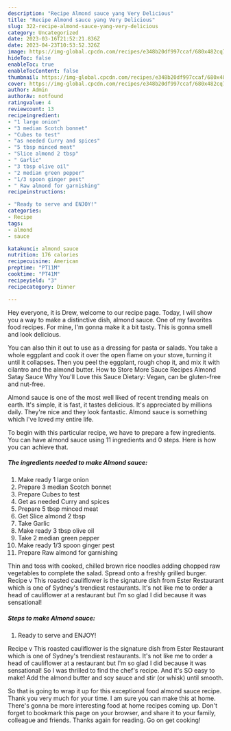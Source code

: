 ```yaml
---
description: "Recipe Almond sauce yang Very Delicious"
title: "Recipe Almond sauce yang Very Delicious"
slug: 322-recipe-almond-sauce-yang-very-delicious
category: Uncategorized
date: 2023-03-16T21:52:21.836Z
date: 2023-04-23T10:53:52.326Z
image: https://img-global.cpcdn.com/recipes/e348b20df997ccaf/680x482cq70/almond-sauce-recipe-main-photo.jpg
hideToc: false
enableToc: true
enableTocContent: false
thumbnail: https://img-global.cpcdn.com/recipes/e348b20df997ccaf/680x482cq70/almond-sauce-recipe-main-photo.jpg
cover: https://img-global.cpcdn.com/recipes/e348b20df997ccaf/680x482cq70/almond-sauce-recipe-main-photo.jpg
author: Admin
authorAv: notfound
ratingvalue: 4
reviewcount: 13
recipeingredient:
- "1 large onion"
- "3 median Scotch bonnet"
- "Cubes to test"
- "as needed Curry and spices"
- "5 tbsp minced meat"
- "Slice almond 2 tbsp"
- " Garlic"
- "3 tbsp olive oil"
- "2 median green pepper"
- "1/3 spoon ginger pest"
- " Raw almond for garnishing"
recipeinstructions:

- "Ready to serve and ENJOY!"
categories:
- Recipe
tags:
- almond
- sauce

katakunci: almond sauce 
nutrition: 176 calories
recipecuisine: American
preptime: "PT11M"
cooktime: "PT41M"
recipeyield: "3"
recipecategory: Dinner

---
```



Hey everyone, it is Drew, welcome to our recipe page. Today, I will show you a way to make a distinctive dish, almond sauce. One of my favorites food recipes. For mine, I'm gonna make it a bit tasty. This is gonna smell and look delicious.

You can also thin it out to use as a dressing for pasta or salads. You take a whole eggplant and cook it over the open flame on your stove, turning it until it collapses. Then you peel the eggplant, rough chop it, and mix it with cilantro and the almond butter. How to Store More Sauce Recipes Almond Satay Sauce Why You&#39;ll Love this Sauce Dietary: Vegan, can be gluten-free and nut-free.

Almond sauce is one of the most well liked of recent trending meals on earth. It's simple, it is fast, it tastes delicious. It's appreciated by millions daily. They're nice and they look fantastic. Almond sauce is something which I've loved my entire life.


To begin with this particular recipe, we have to prepare a few ingredients. You can have almond sauce using 11 ingredients and 0 steps. Here is how you can achieve that.

<!--inarticleads1-->

##### The ingredients needed to make Almond sauce:

1. Make ready 1 large onion
1. Prepare 3 median Scotch bonnet
1. Prepare Cubes to test
1. Get as needed Curry and spices
1. Prepare 5 tbsp minced meat
1. Get Slice almond 2 tbsp
1. Take  Garlic
1. Make ready 3 tbsp olive oil
1. Take 2 median green pepper
1. Make ready 1/3 spoon ginger pest
1. Prepare  Raw almond for garnishing


Thin and toss with cooked, chilled brown rice noodles adding chopped raw vegetables to complete the salad. Spread onto a freshly grilled burger. Recipe v This roasted cauliflower is the signature dish from Ester Restaurant which is one of Sydney&#39;s trendiest restaurants. It&#39;s not like me to order a head of cauliflower at a restaurant but I&#39;m so glad I did because it was sensational! 

<!--inarticleads2-->

##### Steps to make Almond sauce:


1. Ready to serve and ENJOY!

Recipe v This roasted cauliflower is the signature dish from Ester Restaurant which is one of Sydney&#39;s trendiest restaurants. It&#39;s not like me to order a head of cauliflower at a restaurant but I&#39;m so glad I did because it was sensational! So I was thrilled to find the chef&#39;s recipe. And it&#39;s SO easy to make! Add the almond butter and soy sauce and stir (or whisk) until smooth. 

So that is going to wrap it up for this exceptional food almond sauce recipe. Thank you very much for your time. I am sure you can make this at home. There's gonna be more interesting food at home recipes coming up. Don't forget to bookmark this page on your browser, and share it to your family, colleague and friends. Thanks again for reading. Go on get cooking!
